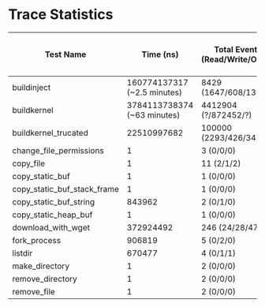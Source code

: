 # Trace Statistics

| Test Name                    | Time (ns) |  Total Events (Read/Write/Open)   |  # of Users | # of Processes | baseObjects: File / Network | # of Edges | Json Size (bytes) | Binary Size (bytes)   | bzip2'd binary size (bytes) |
|------------------------------|-----------|----------------------------|-------------|----------------|----------------|------------|-----------|-------------|---------------------|
| buildinject                  | 160774137317 (~2.5 minutes) |  8429 (1647/608/1364) |  6 | 122 | 2277/98 | 15395 | 7830180 | 2408092 | 183731 |
| buildkernel                  | 3784113738374 (~63 minutes) | 4412904 (?/872452/?) |  ? | ? | ?/? | ? | ? | ? | ? |
| buildkernel\_trucated      | 22510997682 | 100000 (2293/426/34827) |  1 | 2101 | 39474/0 | 202495 | 104680921 | 38706677 | 2165058 |
| change\_file\_permissions    |         1 | 3 (0/0/0)            |  1 | 1 | 1/0 | 6 | 3401 | 32279 | 7910 |
| copy\_file                   |         1 | 11 (2/1/2)           |  1 | 1 | 5/0 | 22 | 11293 | 34882 | 8370 |
| copy\_static\_buf            |         1 | 1 (0/0/0)            |  1 | 1 | 0/0 | 2 | 1213 | 31446 | 7682 |
| copy\_static\_buf\_stack\_frame |      1 | 1 (0/0/0)            |  1 | 1 | 0/0 | 2 | 1217 | 31450 | 7677 |
| copy\_static\_buf\_string    |    843962 | 2 (0/1/0)            |  1 | 1 | 1/0 | 4 | 2296 | 31777 | 7824 |
| copy\_static\_heap\_buf      |         1 | 1 (0/0/0)            |  1 | 1 | 0/0 | 2 | 1217 | 31450 | 7655 |
| download\_with\_wget         | 372924492 | 246 (24/28/47)       |  1 | 4 | 87/11 | 521 | 251532 | 117393 | 15540 |
| fork\_process                |    906819 | 5 (0/2/0)            |  1 | 2 | 2/0 | 10 | 5260 | 32699 | 7984 |
| listdir                      |    670477 | 4 (0/1/1)            |  1 | 1 | 2/0 | 4 | 4428 | 32565 | 8035 |
| make\_directory              |         1 | 2 (0/0/0)            |  1 | 1 | 1/0 | 4 | 2382 | 31852 | 7800 |
| remove\_directory            |         1 | 2 (0/0/0)            |  1 | 1 | 1/0 | 4 | 2423 | 31893 | 7832 |
| remove\_file                 |         1 | 2 (0/0/0)            |  1 | 1 | 1/0 | 4 | 2412 | 31886 | 7841 |


